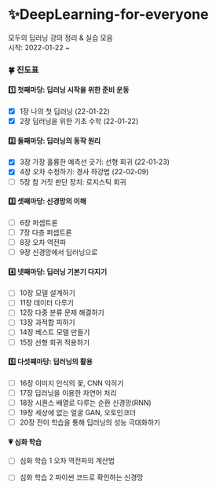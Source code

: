 # ✨DeepLearning-for-everyone

모두의 딥러닝 강의 정리 & 실습 모음   
시작: 2022-01-22 ~

### 🍀 진도표
#### 1️⃣ 첫째마당: 딥러닝 시작을 위한 준비 운동
- [x] 1장 나의 첫 딥러닝 (22-01-22)  
- [x] 2장 딥러닝을 위한 기초 수학 (22-01-22)  

#### 2️⃣ 둘째마당: 딥러닝의 동작 원리
- [x] 3장 가장 훌륭한 예측선 긋기: 선형 회귀 (22-01-23)
- [x] 4장 오차 수정하기: 경사 하강법 (22-02-09)
- [ ] 5장 참 거짓 판단 장치: 로지스틱 회귀

#### 3️⃣ 셋째마당: 신경망의 이해
- [ ] 6장 퍼셉트론
- [ ] 7장 다층 퍼셉트론
- [ ] 8장 오차 역전파
- [ ] 9장 신경망에서 딥러닝으로

#### 4️⃣ 넷째마당: 딥러닝 기본기 다지기
- [ ] 10장 모델 설계하기
- [ ] 11장 데이터 다루기
- [ ] 12장 다중 분류 문제 해결하기
- [ ] 13장 과적합 피하기
- [ ] 14장 베스트 모델 만들기
- [ ] 15장 선형 회귀 적용하기

#### 5️⃣ 다섯째마당: 딥러닝의 활용
- [ ] 16장 이미지 인식의 꽃, CNN 익히기
- [ ] 17장 딥러닝을 이용한 자연어 처리
- [ ] 18장 시퀀스 배열로 다루는 순환 신경망(RNN)
- [ ] 19장 세상에 없는 얼굴 GAN, 오토인코더
- [ ] 20장 전이 학습을 통해 딥러닝의 성능 극대화하기

#### 💗 심화 학습
- [ ] 심화 학습 1 오차 역전파의 계산법
- [ ] 심화 학습 2 파이썬 코드로 확인하는 신경망



